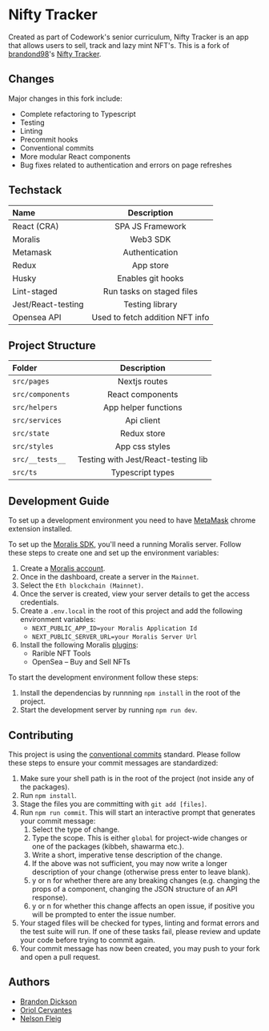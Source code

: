 # Nifty Tracker

Created as part of Codework's senior curriculum, Nifty Tracker is an app that allows users to sell,
track and lazy mint NFT's. This is a fork of [brandond98](https://github.com/brandond98)'s
[Nifty Tracker](https://github.com/brandond98/nfttracker).

## Changes

Major changes in this fork include:

- Complete refactoring to Typescript
- Testing
- Linting
- Precommit hooks
- Conventional commits
- More modular React components
- Bug fixes related to authentication and errors on page refreshes

## Techstack

| Name               |           Description           |
| :----------------- | :-----------------------------: |
| React (CRA)        |        SPA JS Framework         |
| Moralis            |            Web3 SDK             |
| Metamask           |         Authentication          |
| Redux              |            App store            |
| Husky              |        Enables git hooks        |
| Lint-staged        |    Run tasks on staged files    |
| Jest/React-testing |         Testing library         |
| Opensea API        | Used to fetch addition NFT info |

## Project Structure

| Folder           |             Description             |
| :--------------- | :---------------------------------: |
| `src/pages`      |            Nextjs routes            |
| `src/components` |          React components           |
| `src/helpers`    |        App helper functions         |
| `src/services`   |             Api client              |
| `src/state`      |             Redux store             |
| `src/styles`     |           App css styles            |
| `src/__tests__`  | Testing with Jest/React-testing lib |
| `src/ts`         |          Typescript types           |

## Development Guide

To set up a development environment you need to have [MetaMask](https://metamask.io/) chrome
extension installed.

To set up the [Moralis SDK](https://moralis.io/), you'll need a running Moralis server. Follow these
steps to create one and set up the environment variables:

1. Create a [Moralis account](https://admin.moralis.io/register).
2. Once in the dashboard, create a server in the `Mainnet`.
3. Select the `Eth blockchain (Mainnet)`.
4. Once the server is created, view your server details to get the access credentials.
5. Create a `.env.local` in the root of this project and add the following environment variables:
   - `NEXT_PUBLIC_APP_ID=your Moralis Application Id`
   - `NEXT_PUBLIC_SERVER_URL=your Moralis Server Url`
6. Install the following Moralis [plugins](https://moralis.io/plugins/):
   - Rarible NFT Tools
   - OpenSea – Buy and Sell NFTs

To start the development environment follow these steps:

1. Install the dependencias by runnning `npm install` in the root of the project.
2. Start the development server by running `npm run dev`.

## Contributing

This project is using the
[conventional commits](https://www.conventionalcommits.org/en/v1.0.0-beta.2/) standard. Please
follow these steps to ensure your commit messages are standardized:

1. Make sure your shell path is in the root of the project (not inside any of the packages).
2. Run `npm install`.
3. Stage the files you are committing with `git add [files]`.
4. Run `npm run commit`. This will start an interactive prompt that generates your commit message:
   1. Select the type of change.
   2. Type the scope. This is either `global` for project-wide changes or one of the packages
      (kibbeh, shawarma etc.).
   3. Write a short, imperative tense description of the change.
   4. If the above was not sufficient, you may now write a longer description of your change
      (otherwise press enter to leave blank).
   5. y or n for whether there are any breaking changes (e.g. changing the props of a component,
      changing the JSON structure of an API response).
   6. y or n for whether this change affects an open issue, if positive you will be prompted to
      enter the issue number.
5. Your staged files will be checked for types, linting and format errors and the test suite will
   run. If one of these tasks fail, please review and update your code before trying to commit
   again.
6. Your commit message has now been created, you may push to your fork and open a pull request.

## Authors

- [Brandon Dickson](https://github.com/brandond98)
- [Oriol Cervantes ](https://github.com/codecloud9)
- [Nelson Fleig](https://github.com/Kokopelli84)
